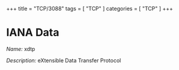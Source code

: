 +++
title = "TCP/3088"
tags = [ "TCP" ]
categories = [ "TCP" ]
+++

# IANA Data

_Name:_ xdtp

_Description:_ eXtensible Data Transfer Protocol

